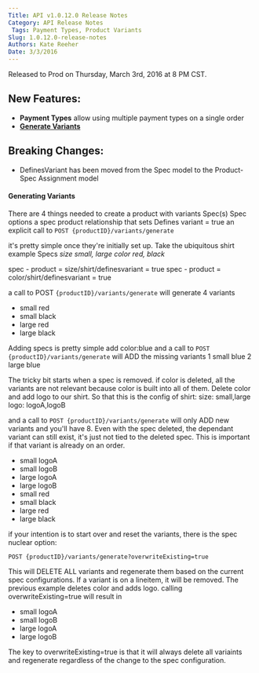 ```yaml
---
Title: API v1.0.12.0 Release Notes
Category: API Release Notes
 Tags: Payment Types, Product Variants
Slug: 1.0.12.0-release-notes
Authors: Kate Reeher
Date: 3/3/2016
---
```


Released to Prod on Thursday, March 3rd, 2016 at 8 PM CST.

## New Features:

- **Payment Types** allow using multiple payment types on a single order
- [**Generate Variants**](#generating-variants)


## Breaking Changes:

- DefinesVariant has been moved from the Spec model to the Product-Spec Assignment model

#### Generating Variants

There are 4 things needed to create a product with variants
Spec(s)
Spec options
a spec product relationship that sets Defines variant = true
an explicit call to 
`POST {productID}/variants/generate`
 
it's pretty simple once they're initially set up. Take the ubiquitous shirt example
Specs 
*size small, large*
*color red, black*

spec - product = size/shirt/definesvariant = true
spec - product = color/shirt/definesvariant = true

a call to POST
`{productID}/variants/generate`
will generate 4 variants
- small red
- small black
- large red
- large black

Adding specs is pretty simple
add color:blue
and a call to 
`POST {productID}/variants/generate`
will ADD the missing variants 
1 	small blue
2 	large blue
	
The tricky bit starts when a spec is removed. if color is deleted, all the variants are not relevant because color is built into all of them. Delete color and add logo to our shirt. So that this is the config of shirt:
	size: small,large
	logo:	logoA,logoB

and a call to 
`POST {productID}/variants/generate`
will only ADD new variants and you'll have 8. Even with the spec deleted, the dependant variant can still exist, it's just not tied to the deleted spec. This is important if that variant is already on an order.
- small logoA
- small logoB
- large logoA
- large logoB
- small red
- small black
- large red
- large black

if your intention is to start over and reset the variants, there is the spec nuclear option:

`POST {productID}/variants/generate?overwriteExisting=true`

This will DELETE ALL variants and regenerate them based on the current spec configurations. If a variant is on a lineitem, it will be removed. The previous example deletes color and adds logo. calling overwriteExisting=true will result in 
- small logoA
- small logoB
- large logoA
- large logoB

The key to overwriteExisting=true is that it will always delete all variaints and regenerate regardless of the change to the spec configuration.
